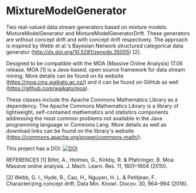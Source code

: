 # MixtureModelGenerator
Two real-valued data stream generators based on mixture models: MixtureModelGenerator and MixtureModelGeneratorDrift. These generators are without concept drift and with concept drift respectively. The approach is inspired by Webb et al.'s Bayesian Network structured categorical data generator (http://dx.doi.org/10.5281/zenodo.35005) [2]. 

Designed to be compatible with the MOA (Massive Online Analysis) 17.06 release. MOA [1] is a Java-based, open source framework for data stream mining. More details can be found on its website (https://moa.cms.waikato.ac.nz/) and it can be found on GitHub as well (https://github.com/waikato/moa).

These classes include the Apache Commons Mathematics Library as a dependency. The Apache Commons Mathematics Library is a library of lightweight, self-contained mathematics and statistics components addressing the most common problems not available in the Java programming language or Commons Lang. More details as well as download links can be found on the library's website (https://commons.apache.org/proper/commons-math/).

This project has a DOI: [![DOI](https://zenodo.org/badge/102765356.svg)](https://zenodo.org/badge/latestdoi/102765356)


*REFERENCES*
[1] Bifet, A., Holmes, G., Kirkby, R. & Pfahringer, B. Moa: Massive online analysis. J. Mach. Learn. Res. 11, 1601–1604 (2010).

[2] Webb, G. I., Hyde, R., Cao, H., Nguyen, H. L. & Petitjean, F. Characterizing concept drift. Data Min. Knowl. Discov. 30, 964–994 (2016).
